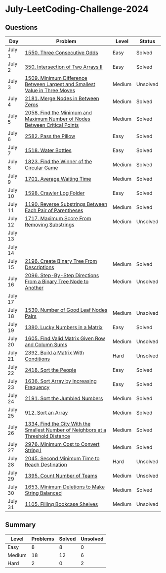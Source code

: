 # July-LeetCoding-Challenge-2024

## Questions
| Day | Problem | Level | Status |
| --- | --- | --- | --- |
| July 1 | [1550. Three Consecutive Odds](https://leetcode.com/problems/three-consecutive-odds/) | Easy | Solved |
| July 2 | [350. Intersection of Two Arrays II](https://leetcode.com/problems/intersection-of-two-arrays-ii/) | Easy | Solved |
| July 3 | [1509. Minimum Difference Between Largest and Smallest Value in Three Moves](https://leetcode.com/problems/minimum-difference-between-largest-and-smallest-value-in-three-moves/) | Medium | Unsolved |
| July 4 | [2181. Merge Nodes in Between Zeros](https://leetcode.com/problems/merge-nodes-in-between-zeros/) | Medium | Solved |
| July 5 | [2058. Find the Minimum and Maximum Number of Nodes Between Critical Points](https://leetcode.com/problems/find-the-minimum-and-maximum-number-of-nodes-between-critical-points/) | Medium | Solved |
| July 6 | [2582. Pass the Pillow](https://leetcode.com/problems/pass-the-pillow/) | Easy | Solved |
| July 7 | [1518. Water Bottles](https://leetcode.com/problems/water-bottles/) | Easy | Solved |
| July 8 | [1823. Find the Winner of the Circular Game](https://leetcode.com/problems/find-the-winner-of-the-circular-game/) | Medium | Solved |
| July 9 | [1701. Average Waiting Time](https://leetcode.com/problems/average-waiting-time/) | Medium | Solved |
| July 10 | [1598. Crawler Log Folder](https://leetcode.com/problems/crawler-log-folder/) | Easy | Solved |
| July 11 | [1190. Reverse Substrings Between Each Pair of Parentheses](https://leetcode.com/problems/reverse-substrings-between-each-pair-of-parentheses/) | Medium | Solved |
| July 12 | [1717. Maximum Score From Removing Substrings](https://leetcode.com/problems/maximum-score-from-removing-substrings/) | Medium | Unsolved |
| July 13 | []() |  |  |
| July 14 | []() |  |  |
| July 15 | [2196. Create Binary Tree From Descriptions](https://leetcode.com/problems/create-binary-tree-from-descriptions/) | Medium | Solved |
| July 16 | [2096. Step-By-Step Directions From a Binary Tree Node to Another](https://leetcode.com/problems/step-by-step-directions-from-a-binary-tree-node-to-another/) | Medium | Unsolved |
| July 17 | []() |  |  |
| July 18 | [1530. Number of Good Leaf Nodes Pairs](https://leetcode.com/problems/number-of-good-leaf-nodes-pairs/) | Medium | Unsolved |
| July 19 | [1380. Lucky Numbers in a Matrix](https://leetcode.com/problems/lucky-numbers-in-a-matrix/) | Easy | Solved |
| July 20 | [1605. Find Valid Matrix Given Row and Column Sums](https://leetcode.com/problems/find-valid-matrix-given-row-and-column-sums/) | Medium | Unsolved |
| July 21 | [2392. Build a Matrix With Conditions](https://leetcode.com/problems/build-a-matrix-with-conditions/) | Hard | Unsolved |
| July 22 | [2418. Sort the People](https://leetcode.com/problems/sort-the-people/) | Easy | Solved |
| July 23 | [1636. Sort Array by Increasing Frequency](https://leetcode.com/problems/sort-array-by-increasing-frequency/) | Easy | Solved |
| July 24 | [2191. Sort the Jumbled Numbers](https://leetcode.com/problems/sort-the-jumbled-numbers/) | Medium | Solved |
| July 25 | [912. Sort an Array](https://leetcode.com/problems/sort-an-array/) | Medium | Solved |
| July 26 | [1334. Find the City With the Smallest Number of Neighbors at a Threshold Distance](https://leetcode.com/problems/find-the-city-with-the-smallest-number-of-neighbors-at-a-threshold-distance/) | Medium | Solved |
| July 27 | [2976. Minimum Cost to Convert String I](https://leetcode.com/problems/minimum-cost-to-convert-string-i/) | Medium | Solved |
| July 28 | [2045. Second Minimum Time to Reach Destination](https://leetcode.com/problems/second-minimum-time-to-reach-destination/) | Hard | Unsolved |
| July 29 | [1395. Count Number of Teams](https://leetcode.com/problems/count-number-of-teams/) | Medium | Unsolved |
| July 30 | [1653. Minimum Deletions to Make String Balanced](https://leetcode.com/problems/minimum-deletions-to-make-string-balanced/) | Medium | Solved |
| July 31 | [1105. Filling Bookcase Shelves](https://leetcode.com/problems/filling-bookcase-shelves/) | Medium | Unsolved |


## Summary
| Level  | Problems | Solved | Unsolved |
| ---    | --- | --- | --- |
| Easy   | 8 | 8 | 0 |
| Medium | 18 | 12 | 6 |
| Hard   | 2 | 0 | 2 |

